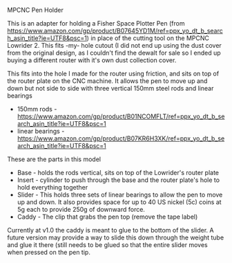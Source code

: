 MPCNC Pen Holder

This is an adapter for holding a Fisher Space Plotter Pen (from https://www.amazon.com/gp/product/B07645YD1M/ref=ppx_yo_dt_b_search_asin_title?ie=UTF8&psc=1)
in place of the cutting tool on the MPCNC Lowrider 2.  This fits -my- hole cutout (I did not end up using the dust cover from the original design, as
I couldn't find the dewalt for sale so I ended up buying a different router with it's own dust collection cover.

This fits into the hole I made for the router using friction, and sits on top of the router plate on the CNC machine.  It allows the pen to move up and down 
but not side to side with three vertical 150mm steel rods and linear bearings

- 150mm rods - https://www.amazon.com/gp/product/B01NCOMFLT/ref=ppx_yo_dt_b_search_asin_title?ie=UTF8&psc=1
- linear bearings - https://www.amazon.com/gp/product/B07KR6H3XK/ref=ppx_yo_dt_b_search_asin_title?ie=UTF8&psc=1

These are the parts in this model

- Base - holds the rods vertical, sits on top of the Lowrider's router plate
- Insert - cylinder to push through the base and the router plate's hole to hold everything together
- Slider - This holds three sets of linear bearings to allow the pen to move up and down.  It also 
           provides space for up to 40 US nickel (5c) coins at 5g each to provide 250g of downward force.
- Caddy - The clip that grabs the pen top (remove the tape label)

Currently at v1.0 the caddy is meant to glue to the bottom of the slider.   A future version may provide a way to slide this
down through the weight tube and glue it there (still needs to be glued so that the entire slider moves when pressed on the
pen tip.

